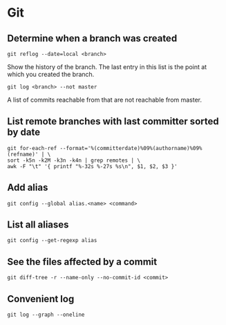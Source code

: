 # Git

## Determine when a branch was created
```git
git reflog --date=local <branch>
```
Show the history of the branch. The last entry in this list is the point at which you created the branch.
```git
git log <branch> --not master
```
A list of commits reachable from <branch> that are not reachable from master.

## List remote branches with last committer sorted by date
```git
git for-each-ref --format='%(committerdate)%09%(authorname)%09%(refname)' | \
sort -k5n -k2M -k3n -k4n | grep remotes | \
awk -F "\t" '{ printf "%-32s %-27s %s\n", $1, $2, $3 }'
```

## Add alias
```git
git config --global alias.<name> <command>
```

## List all aliases
```git
git config --get-regexp alias
```

## See the files affected by a commit
```git
git diff-tree -r --name-only --no-commit-id <commit>
```

## Convenient log
```git
git log --graph --oneline
```
